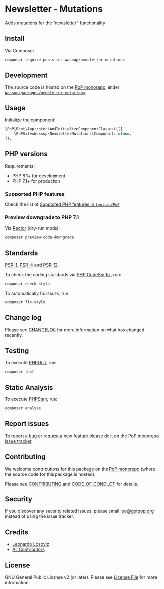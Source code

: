 # Newsletter - Mutations

<!--
[![Build Status][ico-travis]][link-travis]
[![Quality Score][ico-code-quality]][link-code-quality]
[![Software License][ico-license]](LICENSE.md)
[![Latest Version on Packagist][ico-version]][link-packagist]
[![Coverage Status][ico-scrutinizer]][link-scrutinizer]
[![Total Downloads][ico-downloads]][link-downloads]
-->

Adds mutations for the "newsletter" functionality

## Install

Via Composer

``` bash
composer require pop-sites-wassup/newsletter-mutations
```

## Development

The source code is hosted on the [PoP monorepo](https://github.com/leoloso/PoP), under [`Wassup/packages/newsletter-mutations`](https://github.com/leoloso/PoP/tree/master/layers/Wassup/packages/newsletter-mutations).

## Usage

Initialize the component:

``` php
\PoP\Root\App::stockAndInitializeComponentClasses([([
    \PoPSitesWassup\NewsletterMutations\Component::class,
]);
```

## PHP versions

Requirements:

- PHP 8.1+ for development
- PHP 7.1+ for production

### Supported PHP features

Check the list of [Supported PHP features in `leoloso/PoP`](https://github.com/leoloso/PoP/blob/master/docs/supported-php-features.md)

### Preview downgrade to PHP 7.1

Via [Rector](https://github.com/rectorphp/rector) (dry-run mode):

```bash
composer preview-code-downgrade
```

## Standards

[PSR-1](https://www.php-fig.org/psr/psr-1), [PSR-4](https://www.php-fig.org/psr/psr-4) and [PSR-12](https://www.php-fig.org/psr/psr-12).

To check the coding standards via [PHP CodeSniffer](https://github.com/squizlabs/PHP_CodeSniffer), run:

``` bash
composer check-style
```

To automatically fix issues, run:

``` bash
composer fix-style
```

## Change log

Please see [CHANGELOG](CHANGELOG.md) for more information on what has changed recently.

## Testing

To execute [PHPUnit](https://phpunit.de/), run:

``` bash
composer test
```

## Static Analysis

To execute [PHPStan](https://github.com/phpstan/phpstan), run:

``` bash
composer analyse
```

## Report issues

To report a bug or request a new feature please do it on the [PoP monorepo issue tracker](https://github.com/leoloso/PoP/issues).

## Contributing

We welcome contributions for this package on the [PoP monorepo](https://github.com/leoloso/PoP) (where the source code for this package is hosted).

Please see [CONTRIBUTING](CONTRIBUTING.md) and [CODE_OF_CONDUCT](CODE_OF_CONDUCT.md) for details.

## Security

If you discover any security related issues, please email leo@getpop.org instead of using the issue tracker.

## Credits

- [Leonardo Losoviz][link-author]
- [All Contributors][link-contributors]

## License

GNU General Public License v2 (or later). Please see [License File](LICENSE.md) for more information.

[ico-version]: https://img.shields.io/packagist/v/pop-sites-wassup/newsletter-mutations.svg?style=flat-square
[ico-license]: https://img.shields.io/badge/license-GPLv2-brightgreen.svg?style=flat-square
[ico-travis]: https://img.shields.io/travis/pop-sites-wassup/newsletter-mutations/master.svg?style=flat-square
[ico-scrutinizer]: https://img.shields.io/scrutinizer/coverage/g/pop-sites-wassup/newsletter-mutations.svg?style=flat-square
[ico-code-quality]: https://img.shields.io/scrutinizer/g/pop-sites-wassup/newsletter-mutations.svg?style=flat-square
[ico-downloads]: https://img.shields.io/packagist/dt/pop-sites-wassup/newsletter-mutations.svg?style=flat-square

[link-packagist]: https://packagist.org/packages/pop-sites-wassup/newsletter-mutations
[link-travis]: https://travis-ci.org/pop-sites-wassup/newsletter-mutations
[link-scrutinizer]: https://scrutinizer-ci.com/g/pop-sites-wassup/newsletter-mutations/code-structure
[link-code-quality]: https://scrutinizer-ci.com/g/pop-sites-wassup/newsletter-mutations
[link-downloads]: https://packagist.org/packages/pop-sites-wassup/newsletter-mutations
[link-author]: https://github.com/leoloso
[link-contributors]: ../../../../../../contributors
